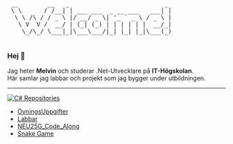 <p align="center">
  <pre>
 __        __   _                          _ 
 \ \      / /__| | ___ ___  _ __ ___   ___| |
  \ \ /\ / / _ \ |/ __/ _ \| '_ ` _ \ / _ \ |
   \ V  V /  __/ | (_| (_) | | | | | |  __/_|
    \_/\_/ \___|_|\___\___/|_| |_| |_|\___(_)                                            
  </pre>
</p>

### Hej 👋
Jag heter **Melvin** och studerar .Net-Utvecklare på **IT-Högskolan**.  
Här samlar jag labbar och projekt som jag bygger under utbildningen.  

---
  <a href="https://github.com/MelvinEdlund?tab=repositories">
    <img src="https://img.shields.io/badge/C%23%20Repositories-0969DA?style=for-the-badge&logo=c-sharp&logoColor=white" alt="C# Repositories"/>
  </a>
  
- [ÖvningsUppgifter](https://github.com/MelvinEdlund/OvningsUppgifter)  
- [Labbar](https://github.com/MelvinEdlund/Labbar)  
- [NEU25G_Code_Along](https://github.com/MelvinEdlund/NEU25G_Code_Along)  
- [Snake Game](https://github.com/MelvinEdlund/Snake_Game)  

